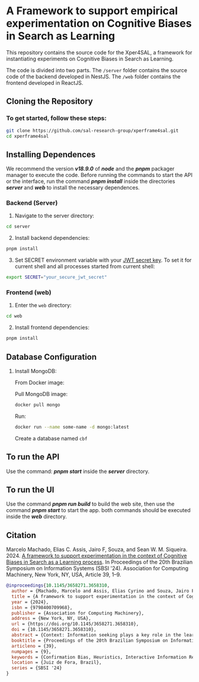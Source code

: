 # A Framework to support empirical experimentation on Cognitive Biases in Search as Learning

This repository contains the source code for the Xper4SAL, a framework for instantiating experiments on Cognitive Biases in Search as Learning.

The code is divided into two parts. The `/server` folder contains the source code of the backend developed in NestJS. The `/web` folder contains the frontend developed in ReactJS.

## Cloning the Repository

### To get started, follow these steps:
```bash
git clone https://github.com/sal-research-group/xperframe4sal.git
cd xperframe4sal
```

## Installing Dependences

We recommend the version **_v18.9.0_** of **_node_** and the **_pnpm_** packager manager to execute the code. Before running the commands to start the API or the interface, run the command **_pnpm install_** inside the directories **_server_** and **_web_** to install the necessary dependences.

### Backend (Server) ###
1. Navigate to the server directory:
```bash
cd server
```

2. Install backend dependencies:
```bash
pnpm install
```

3. Set SECRET environment variable with your [JWT secret key](https://jwt.io/introduction).
To set it for current shell and all processes started from current shell:
```bash
export SECRET="your_secure_jwt_secret"
```


### Frontend (web) ###

1. Enter the `web` directory:
```bash
cd web
```

2. Install frontend dependencies:
```bash
pnpm install
```

## Database Configuration

1. Install MongoDB:

    From Docker image:

    Pull MongoDB image:
    ```bash
    docker pull mongo
    ```

    Run:
    ```bash
    docker run --name some-name -d mongo:latest
    ```

    Create a database named `cbf`

## To run the API

Use the command: **_pnpm start_** inside the **_server_** directory.

## To run the UI
Use the command **_pnpm run build_** to build the web site, then use the command **_pnpm start_** to start the app. both commands should be executed inside the **_web_** directory.


## Citation
Marcelo Machado, Elias C. Assis, Jairo F, Souza, and Sean W. M. Siqueira. 2024. [A framework to support experimentation in the context of Cognitive Biases in Search as a Learning process](https://doi.org/10.1145/3658271.3658310). In Proceedings of the 20th Brazilian Symposium on Information Systems (SBSI '24). Association for Computing Machinery, New York, NY, USA, Article 39, 1–9.

```bibtex
@inproceedings{10.1145/3658271.3658310,
  author = {Machado, Marcelo and Assis, Elias Cyrino and Souza, Jairo Francisco and Siqueira, Sean Wolfgand Matsui},
  title = {A framework to support experimentation in the context of Cognitive Biases in Search as a Learning process},
  year = {2024},
  isbn = {9798400709968},
  publisher = {Association for Computing Machinery},
  address = {New York, NY, USA},
  url = {https://doi.org/10.1145/3658271.3658310},
  doi = {10.1145/3658271.3658310},
  abstract = {Context: Information seeking plays a key role in the learning process, enabling individuals to acquire knowledge and make well-informed decisions. However, this process is not exempt from cognitive biases that can distort the way we interpret and use available information. Ongoing research seeks to comprehend and mitigate these biases to enhance search efficacy and promote effective learning. Problem: Despite these efforts, existing empirical experimentation remain confined to isolated platforms, hindering reproducibility and collaborative progress within the field. This limitation underscores a critical need for a more unified approach to experimentation. Solution: In response, we propose a comprehensive framework designed to support and standardize experimentation. IS theory: Our approach aligns with Design Theory, establishing a connection between cognitive biases and the technical dimensions of the information system. Method: To define the requirements of the proposed framework, a thorough literature review on cognitive biases in search was conducted. The framework’s efficacy is demonstrated through a proof of concept. Summary of Results: We showcase the framework applicability by instantiating it with a study on confirmation bias within a health-related search task. This implementation is particularly relevant as it integrates crucial components and requirements identified in previous research. Contributions and Impact in IS area: Our proposed framework bridges a significant gap in the field by presenting a standardized approach to conducting experiments on information seeking and cognitive biases. This not only fortifies the reliability of individual studies but also fosters collaborative efforts, enabling a more profound understanding of information-seeking behaviors across diverse domains within the Information Systems community.},
  booktitle = {Proceedings of the 20th Brazilian Symposium on Information Systems},
  articleno = {39},
  numpages = {9},
  keywords = {Confirmation Bias, Heuristics, Interactive Information Retrieval, Search as Learning},
  location = {Juiz de Fora, Brazil},
  series = {SBSI '24}
}
```
